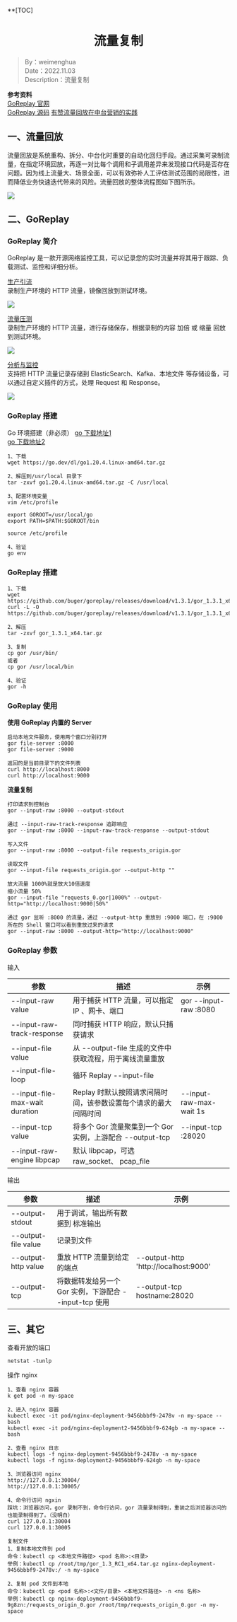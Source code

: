 **[TOC]

<h1 align="center">流量复制</h1>

> By：weimenghua  
> Date：2022.11.03  
> Description：流量复制

**参考资料**  
[GoReplay 官网](https://goreplay.org/)  
[GoReplay 源码](https://github.com/buger/goreplay)
[有赞流量回放在中台营销的实践](https://mp.weixin.qq.com/s/rlqXjr17u70nm1mgD8-r0g)



## 一、流量回放
流量回放是系统重构、拆分、中台化时重要的自动化回归手段。通过采集可录制流量，在指定环境回放，再逐一对比每个调用和子调用差异来发现接口代码是否存在问题。因为线上流量大、场景全面，可以有效弥补人工评估测试范围的局限性，进而降低业务快速迭代带来的风险。流量回放的整体流程图如下图所示。

![](./img/流量回放.png)



## 二、GoReplay
### GoReplay 简介
GoReplay 是一款开源网络监控工具，可以记录您的实时流量并将其用于跟踪、负载测试、监控和详细分析。 

[生产引流](https://goreplay.org/shadowing.html)  
录制生产环境的 HTTP 流量，镜像回放到测试环境。

![](../Mixinfo/img/生产引流.png)

[流量压测](https://goreplay.org/loadtesting.html)    
录制生产环境的 HTTP 流量，进行存储保存，根据录制的内容 加倍 或 缩量 回放 到测试环境。 

![](../Mixinfo/img/流量压测.png)

[分析与监控](https://goreplay.org/monitoring.html)  
支持把 HTTP 流量记录存储到 ElasticSearch、Kafka、本地文件 等存储设备，可以通过自定义插件的方式，处理 Request 和 Response。 

![](../Mixinfo/img/分析与监控.png)



### GoReplay 搭建
Go 环境搭建（非必须）
[go 下载地址1](https://go.dev/dl/)  
[go 下载地址2](https://studygolang.com/dl)  

```
1、下载
wget https://go.dev/dl/go1.20.4.linux-amd64.tar.gz

2、解压到/usr/local 目录下
tar -zxvf go1.20.4.linux-amd64.tar.gz -C /usr/local

3、配置环境变量
vim /etc/profile

export GOROOT=/usr/local/go
export PATH=$PATH:$GOROOT/bin

source /etc/profile

4、验证
go env
```

### GoReplay 搭建
```
1、下载
wget https://github.com/buger/goreplay/releases/download/v1.3.1/gor_1.3.1_x64.tar.gz
curl -L -O https://github.com/buger/goreplay/releases/download/v1.3.1/gor_1.3.1_x64.tar.gz

2、解压
tar -zxvf gor_1.3.1_x64.tar.gz

3、复制
cp gor /usr/bin/
或者
cp gor /usr/local/bin

4、验证
gor -h
```

### GoReplay 使用
**使用 GoReplay 内置的 Server**
```
启动本地文件服务，使用两个窗口分别打开
gor file-server :8000
gor file-server :9000

返回的是当前目录下的文件列表
curl http://localhost:8000
curl http://localhost:9000
```

**流量复制**
```
打印请求到控制台
gor --input-raw :8000 --output-stdout

通过 --input-raw-track-response 追踪响应
gor --input-raw :8000 --input-raw-track-response --output-stdout

写入文件
gor --input-raw :8000 --output-file requests_origin.gor

读取文件
gor --input-file requests_origin.gor --output-http ""

放大流量 1000%就是放大10倍速度
缩小流量 50%
gor --input-file "requests_0.gor|1000%" --output-http="http://localhost:9000|50%"

通过 gor 监听 :8000 的流量，通过 --output-http 重放到 :9000 端口，在 :9000 所在的 Shell 窗口可以看到重放过来的请求
gor --input-raw :8000 --output-http="http://localhost:9000"
```

### GoReplay 参数
输入

| 参数                           | 描述                                                         | 示例                    |
| ------------------------------ | ------------------------------------------------------------ | ----------------------- |
| --input-raw value              | 用于捕获 HTTP 流量，可以指定 IP 、网卡、端口                 | gor --input-raw :8080   |
| --input-raw-track-response     | 同时捕获 HTTP 响应，默认只捕获请求                           |                         |
| --input-file value             | 从 --output-file 生成的文件中获取流程，用于离线流量重放      |                         |
| --input-file-loop              | 循环 Replay --input-file                                     |                         |
| --input-file-max-wait duration | Replay 时默认按照请求间隔时间，该参数设置每个请求的最大间隔时间 | --input-raw-max-wait 1s |
| --input-tcp value              | 将多个 Gor 流量聚集到一个 Gor 实例，上游配合 --output-tcp    | --input-tcp :28020      |
| --input-raw-engine libpcap     | 默认 libpcap，可选 raw_socket、 pcap_file                    |                         |

输出

| 参数                | 描述                                                   | 示例                                  |
| ------------------- | ------------------------------------------------------ | ------------------------------------- |
| --output-stdout     | 用于调试，输出所有数据到 标准输出                      |                                       |
| --output-file value | 记录到文件                                             |                                       |
| --output-http value | 重放 HTTP 流量到给定的端点                             | --output-http 'http://localhost:9000' |
| --output-tcp        | 将数据转发给另一个 Gor 实例，下游配合 --input-tcp 使用 | --output-tcp hostname:28020           |



## 三、其它

查看开放的端口
```
netstat -tunlp
```

操作 nginx
```
1、查看 nginx 容器
k get pod -n my-space

2、进入 nginx 容器
kubectl exec -it pod/nginx-deployment-9456bbbf9-2478v -n my-space -- bash
kubectl exec -it pod/nginx-deployment2-9456bbbf9-624gb -n my-space -- bash

2、查看 nginx 日志
kubectl logs -f nginx-deployment-9456bbbf9-2478v -n my-space
kubectl logs -f nginx-deployment2-9456bbbf9-624gb -n my-space

3、浏览器访问 nginx
http://127.0.0.1:30004/
http://127.0.0.1:30005/

4、命令行访问 ngxin
踩坑：浏览器访问，gor 录制不到，命令行访问，gor 流量录制得到，重装之后浏览器访问的也能录制得到了。（没明白）
curl 127.0.0.1:30004
curl 127.0.0.1:30005

复制文件
1、复制本地文件到 pod
命令：kubectl cp <本地文件路径> <pod 名称>:<目录>
举例：kubectl cp /root/tmp/gor_1.3_RC1_x64.tar.gz nginx-deployment-9456bbbf9-2478v:/ -n my-space

2、复制 pod 文件到本地
命令：kubectl cp <pod 名称>:<文件/目录> <本地文件路径> -n <ns 名称>
举例：kubectl cp nginx-deployment-9456bbbf9-9g8zn:/requests_origin_0.gor /root/tmp/requests_origin_0.gor -n my-space
```
